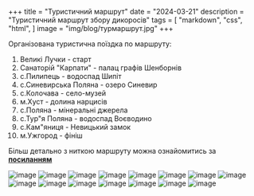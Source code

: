 +++
title = "Туристичний маршрут"
date = "2024-03-21"
description = "Туристичний маршрут збору дикоросів"
tags = [
    "markdown",
    "css",
    "html",
]
image = "img/blog/турмаршрут.jpg"
+++

Організована туристична поїздка по маршруту:
 1. Великі Лучки - старт
 2. Санаторій "Карпати" - палац графів Шенборнів
 3. с.Пилипець - водоспад Шипіт
 4. с.Синевирська Поляна - озеро Синевир
 5. с.Колочава - село-музей
 6. м.Хуст - долина нарцисів
 7. с.Поляна - мінеральні джерела
 8. с.Тур"я Поляна - водоспад Воєводино
 9. с.Кам"яниця - Невицький замок
 10. м.Ужгород - фініш

Більш детально з ниткою маршруту можна ознайомитись за [**посиланням**](https://en.mapy.cz/zakladni?planovani-trasy&rc=u0NHZxPXKIuADIvxQCV4uBIuKxQowfuCWBqxQdI4gjOxPZONuBXMExOEFwuASBIxQgkSu0.WRxRb8I9.m-XxQxKy9.WIMxQ1W9&rs=osm&rs=osm&rs=osm&rs=osm&rs=osm&rs=osm&rs=osm&rs=osm&rs=osm&rs=osm&ri=1076606808&ri=12075216&ri=128782984&ri=1095896828&ri=11979550&ri=6740186&ri=1131048170&ri=128788691&ri=1123859286&ri=1088505513&mrp=%7B%22c%22%3A111%7D&xc=%5B%5D&x=23.0011460&y=48.5324574&z=10)

![image](/img/blog/турмаршрут01.jpg)
![image](/img/blog/турмаршрут02.jpg)
![image](/img/blog/турмаршрут03.jpg)
![image](/img/blog/турмаршрут04.jpg)
![image](/img/blog/турмаршрут05.jpg)
![image](/img/blog/турмаршрут06.jpg)
![image](/img/blog/турмаршрут07.jpg)
![image](/img/blog/турмаршрут08.jpg)
![image](/img/blog/турмаршрут09.jpg)
![image](/img/blog/турмаршрут10.jpg)
![image](/img/blog/турмаршрут11.jpg)
![image](/img/blog/турмаршрут12.jpg)
![image](/img/blog/турмаршрут13.jpg)
![image](/img/blog/турмаршрут14.jpg)
![image](/img/blog/турмаршрут15.jpg)

